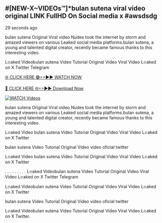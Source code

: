 ## #[NEW-X~VIDEOs™]*bulan sutena viral video original LINK FullHD On Social media x #awsdsdg

29 seconds ago

bulan sutena Original Viral video Nudes took the internet by storm and amazed viewers on various Leaked social media platforms.bulan sutena, a young and talented digital creator, recently became famous thanks to this interesting video.

L𝚎aked Videobulan sutena Video Tutorial Original Video Viral Video L𝚎aked on X Twitter Telegram

[🌐 CLICK HERE 🟢==►► WATCH NOW](https://shorturl.at/C3Pjp)

[🔴 CLICK HERE 🌐==►► Download Now](https://shorturl.at/C3Pjp)

[![WATCH Videos](https://i.imgur.com/dJHk4Zq.gif)](https://shorturl.at/C3Pjp)

bulan sutena Original Viral video Nudes took the internet by storm and amazed viewers on various Leaked social media platforms.bulan sutena, a young and talented digital creator, recently became famous thanks to this interesting video.

L𝚎aked Video bulan sutena Video Tutorial Original Video Viral Video L𝚎aked on X Twitter

bulan sutena Video Tutorial Original Video video oficial twitter

L𝚎aked Video bulan sutena Video Tutorial Original Video Viral Video L𝚎aked on X Twitter

. . . . . . . . . L𝚎aked Videobulan sutena Video Tutorial Original Video Viral Video L𝚎aked on X Twitter Telegram

L𝚎aked Videobulan sutena Video Tutorial Original Video Viral Video L𝚎aked on X Twitter

bulan sutena Video Tutorial Original Video video oficial twitter

L𝚎aked Videobulan sutena Video Tutorial Original Video Viral Video L𝚎aked on X Twitter.